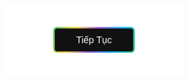 
<!DOCTYPE html>
<html lang="en" dir="ltr">
  <head>
    <meta charset="utf-8">
    <title>DuckNha Checker</title>
    <style>@import url('https://fonts.googleapis.com/css?family=Montserrat:600|Noto+Sans|Open+Sans:400,700&display=swap');
@import url('https://fonts.googleapis.com/css?family=Poppins:400,500,600,700&display=swap');

*{

  margin: 0;
  padding: 0;
  box-sizing: border-box;
  font-family: 'Poppins', sans-serif;
  border-radius: 5px;
  box-sizing: border-box;
}
body{
  height: 100vh;
  display: flex;
  align-items: center;
  text-align: center;
  font-family: sans-serif;
  justify-content: center;
  background: url(bg.jpg);
  background-size: cover;
  background-position: center;
}
.container{
  position: relative;
  width: 400px;
  background: white;
  padding: 60px 40px;
}
header{
  font-size: 40px;
  margin-bottom: 60px;
  font-family: 'Montserrat', sans-serif;
}
.input-field input{
  height: 100%;
  width: 100%;
  border: 1px solid silver;
  padding-left: 15px;
  outline: none;
  font-size: 19px;
  transition: .4s;
}
input:focus{
  border: 1px solid #1DA1F2;
}
.input-field label, span.show{
  position: absolute;
  top: 50%;
  transform: translateY(-50%);
}
.input-field label{
  left: 15px;
  pointer-events: none;
  color: grey;
  font-size: 18px;
  transition: .4s;
}
span.show{
  right: 20px;
  color: #111;
  font-size: 14px;
  font-weight: bold;
  cursor: pointer;
  user-select: none;
  visibility: hidden;
  font-family: 'Open Sans', sans-serif;
}
input:valid ~ span.show{
  visibility: visible;
}
input:focus ~ label,
input:valid ~ label{
  transform: translateY(-33px);
  background: white;
  font-size: 16px;
  color: #1DA1F2;
}
.btn a{
  position: relative;
  color: #f5f5f5;
  height: 70px;
  width: 220px;
  display: block;
  text-align: center;
  border-radius: 10px;
  text-decoration: none;
  background-image: linear-gradient(115deg,#4fcf70,#fad648,#a767e5,#12bcfe,#44ce7b);
}
.btn a:hover{
  animation: rotate 0.4s linear infinite;
}
@keyframes rotate {
  100%{
    filter: hue-rotate(-360deg)
  }
}
.btn a span{
  height: 88%;
  width: 96%;
  background: #111;
  display: block;
  position: absolute;
  top: 50%;
  left: 50%;
  border-radius: 6px;
  line-height: 62px;
  font-size: 25px;
  transform: translate(-50%, -50%);
}
.container .auth{
  margin: 35px 0 20px 0;
  font-size: 19px;
  color: grey;
}
.links{
  display: flex;
  cursor: pointer;
}
.facebook, .google{
  height: 40px;
  width: 100%;
  border: 1px solid silver;
  border-radius: 3px;
  margin: 0 10px;
  transition: .4s;
}
.facebook:hover{
  border: 1px solid #4267B2;
}
.google:hover{
  border: 1px solid #dd4b39;
}
.facebook i, .facebook span{
  color: #4267B2;
}
.google i, .google span{
  color: #dd4b39;
}
.links i{
  font-size: 23px;
  line-height: 40px;
  margin-left: -90px;
}
.links span{
  position: absolute;
  font-size: 17px;
  font-weight: bold;
  padding-left: 8px;
  font-family: 'Open Sans', sans-serif;
}
.signup{
  margin-top: 50px;
  font-family: 'Noto Sans', sans-serif;
}
.signup a{
  color: #3498db;
  text-decoration: none;
}
.signup a:hover{
  text-decoration: underline;
}</style>
    <script src="https://kit.fontawesome.com/a076d05399.js"></script>
  </head>
  <body>
    <div class="container">
         <div class="btn">
      <center><a href="https://ducknha.tk/HOME"><span>Tiếp Tục</span></a></center>
    </div>
  </body>
</html>
